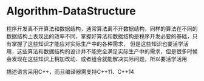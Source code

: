 # Algorithm-DataStructure

程序开发离不开算法和数据结构，通常算法离不开数据结构，同样的算法在不同的数据结构上表现出的效率不同，掌握好算法和数据结构是程序开发必要的基础，只有掌握了这些知识才能应对实际生产中的各种需求，
但是这些知识也要活学活用，这些算法和数据结构的设计并不能完全满足实际生产中的需求，但是很多时候会发现在这些知识上稍加改动、或者组合就能解决实际问题，所以要活学活用

描述语言采用C++，而且编译器需支持C++11、C++14


